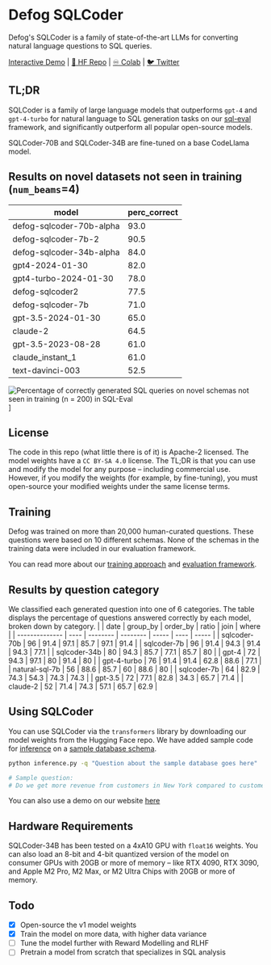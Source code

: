 # Defog SQLCoder
Defog's SQLCoder is a family of state-of-the-art LLMs for converting natural language questions to SQL queries.

[Interactive Demo](https://defog.ai/sqlcoder-demo/) | [🤗 HF Repo](https://huggingface.co/defog/sqlcoder-7b-2) | [♾️ Colab](https://colab.research.google.com/drive/1z4rmOEiFkxkMiecAWeTUlPl0OmKgfEu7?usp=sharing) | [🐦 Twitter](https://twitter.com/defogdata)

## TL;DR
SQLCoder is a family of large language models that outperforms `gpt-4` and `gpt-4-turbo` for natural language to SQL generation tasks on our [sql-eval](https://github.com/defog-ai/sql-eval) framework, and significantly outperform all popular open-source models.

SQLCoder-70B and SQLCoder-34B are fine-tuned on a base CodeLlama model.

## Results on novel datasets not seen in training (`num_beams`=4)
| model   | perc_correct |
|-|-|
| defog-sqlcoder-70b-alpha    | 93.0 |
| defog-sqlcoder-7b-2    | 90.5 |
| defog-sqlcoder-34b-alpha    | 84.0 |
| gpt4-2024-01-30       | 82.0 |
| gpt4-turbo-2024-01-30 | 78.0 |
| defog-sqlcoder2       | 77.5 |
| defog-sqlcoder-7b     | 71.0 |
| gpt-3.5-2024-01-30    | 65.0 |
| claude-2              | 64.5 |
| gpt-3.5-2023-08-28    | 61.0 |
| claude_instant_1      | 61.0 |
| text-davinci-003      | 52.5 |

![Percentage of correctly generated SQL queries on novel schemas not seen in training (n = 200) in SQL-Eval](https://github.com/defog-ai/sqlcoder/assets/5008293/839aa98f-101d-4baa-8e80-bb4fd5110012)]

## License
The code in this repo (what little there is of it) is Apache-2 licensed. The model weights have a `CC BY-SA 4.0` license. The TL;DR is that you can use and modify the model for any purpose – including commercial use. However, if you modify the weights (for example, by fine-tuning), you must open-source your modified weights under the same license terms.

## Training
Defog was trained on more than 20,000 human-curated questions. These questions were based on 10 different schemas. None of the schemas in the training data were included in our evaluation framework. 

You can read more about our [training approach](https://defog.ai/blog/open-sourcing-sqlcoder2-7b/) and [evaluation framework](https://defog.ai/blog/open-sourcing-sqleval/).

## Results by question category
We classified each generated question into one of 6 categories. The table displays the percentage of questions answered correctly by each model, broken down by category.
|                | date | group_by | order_by | ratio | join | where |
| -------------- | ---- | -------- | -------- | ----- | ---- | ----- |
| sqlcoder-70b   | 96   | 91.4     | 97.1     | 85.7  | 97.1 | 91.4  |
| sqlcoder-7b    | 96   | 91.4     | 94.3     | 91.4  | 94.3 | 77.1  |
| sqlcoder-34b   | 80   | 94.3     | 85.7     | 77.1  | 85.7 | 80    |
| gpt-4          | 72   | 94.3     | 97.1     | 80    | 91.4 | 80    |
| gpt-4-turbo    | 76   | 91.4     | 91.4     | 62.8  | 88.6 | 77.1  |
| natural-sql-7b | 56   | 88.6     | 85.7     | 60    | 88.6 | 80    |
| sqlcoder-7b    | 64   | 82.9     | 74.3     | 54.3  | 74.3 | 74.3  |
| gpt-3.5        | 72   | 77.1     | 82.8     | 34.3  | 65.7 | 71.4  |
| claude-2       | 52   | 71.4     | 74.3     | 57.1  | 65.7 | 62.9  |

## Using SQLCoder
You can use SQLCoder via the `transformers` library by downloading our model weights from the Hugging Face repo. We have added sample code for [inference](./inference.py) on a [sample database schema](./metadata.sql). 
```bash
python inference.py -q "Question about the sample database goes here"

# Sample question:
# Do we get more revenue from customers in New York compared to customers in San Francisco? Give me the total revenue for each city, and the difference between the two.
```

You can also use a demo on our website [here](https://defog.ai/sqlcoder-demo)

## Hardware Requirements
SQLCoder-34B has been tested on a 4xA10 GPU with `float16` weights. You can also load an 8-bit and 4-bit quantized version of the model on consumer GPUs with 20GB or more of memory – like RTX 4090, RTX 3090, and Apple M2 Pro, M2 Max, or M2 Ultra Chips with 20GB or more of memory.

## Todo

- [x] Open-source the v1 model weights
- [x] Train the model on more data, with higher data variance
- [ ] Tune the model further with Reward Modelling and RLHF
- [ ] Pretrain a model from scratch that specializes in SQL analysis
